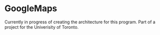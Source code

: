 # GoogleMaps

Currently in progress of creating the architecture for this program. Part of a project for the Univerisity of Toronto.
